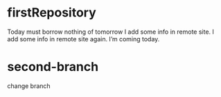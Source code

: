 # firstRepository
Today must borrow nothing of tomorrow
I add some info in remote site.
I add some info in remote site again.
I’m coming today.
# second-branch
change branch

